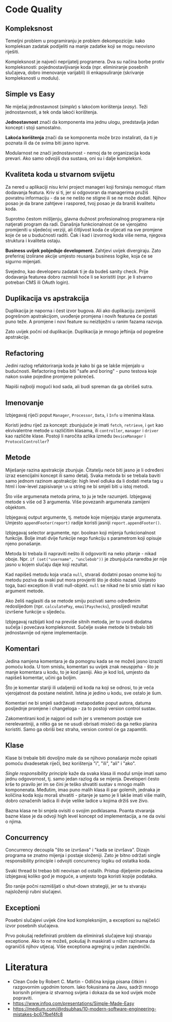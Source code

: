 # Code Quality

## Kompleksnost

Temeljni problem u programiranju je problem dekompozicije: kako kompleksan zadatak podijeliti na manje zadatke koji se mogu neovisno riješiti.

Kompleksnost je najveći neprijatelj programera. Dva su načina borbe protiv kompleksnosti: pojednostavljivanje koda (npr. eliminiranje posebnih slučajeva, dobro imenovanje varijabli) ili enkapsuliranje (skrivanje kompleksnosti u modulu).

## Simple vs Easy

Ne miješaj jednostavnost (*simple*) s lakoćom korištenja (*easy*). Teži jednostavnosti, a tek onda lakoći korištenja.

**Jednostavnost** znači da komponenta ima jednu ulogu, predstavlja jedan koncept i stoji samostalno.

**Lakoća korištenja** znači da se komponenta može brzo instalirati, da ti je poznata ili da će svima biti jasno isprve.

Modularnost ne znači jednostavnost - nemoj da te organizacija koda prevari. Ako samo odvojiš dva sustava, oni su i dalje kompleksni.

## Kvaliteta koda u stvarnom svijetu

Za nered u aplikaciji nisu krivi project manageri koji forsiraju nemoguć ritam dodavanja featura. Kriv si ti, jer si odgovoran da managerima pružiš povratnu informaciju - da se ne nešto ne stigne ili se ne može dodati. Njihov posao je da brane zahtjeve i raspored, tvoj posao je da braniš kvalitetu koda.

Suprotno čestom mišljenju, glavna dužnost profesionalnog programera nije natjerati program da radi. Današnja funkcionalnost će se vjerojatno promijeniti u sljedećoj verziji, ali čitljivost koda će utjecati na sve promjene koje će se u budućnosti raditi. Čak i kad i izvornog koda više nema, njegova struktura i kvaliteta ostaju.

**Business uvijek pobjeđuje development**. Zahtjevi uvijek divergiraju. Zato preferiraj izolirane akcije umjesto reusanja business logike, koja će se sigurno mijenjati.

Svejedno, kao developeru zadatak ti je da budeš sanity check. Prije dodavanja featurea dobro razmisli hoće li se koristiti (npr. je li stvarno potreban CMS ili OAuth login).

## Duplikacija vs apstrakcija

Duplikacija je naporna i čest izvor bugova. Ali ako duplikaciju zamijeniš pogrešnom apstrakcijom, uvođenje promjena i novih featurea će postati puno teže. A promjene i novi feature su neizbježni u ranim fazama razvoja.

Zato uvijek počni od duplikacije. Duplikacija je mnogo jeftinija od pogrešne apstrakcije.

## Refactoring

Jedini razlog refaktoriranja koda je kako bi ga se lakše mijenjalo u budućnosti. Refactoring treba biti "safe and boring" - puno testova koje nakon svake pojedine promjene pokrećeš.

Napiši najbolji mogući kod sada, ali budi spreman da ga obrišeš sutra.

## Imenovanje

Izbjegavaj riječi poput `Manager`, `Processor`, `Data`, i `Info` u imenima klasa.

Koristi jednu riječ za koncept: zbunjujuće je imati `fetch`, `retrieve`, i `get` kao ekvivalentne metode u različitim klasama, ili `controller`, `manager` i `driver` kao različite klase. Postoji li naročita azlika između `DeviceManager` i `ProtocolController`?

## Metode

Miješanje razina apstrakcije zbunjuje. Čitatelju neće biti jasno je li određeni izraz esencijalni koncept ili samo detalj. Svaka metoda bi se trebala baviti samo jednom razinom apstrakcije: high level odluka da li dodati meta tag u html i low-level zapisivanje `\n` u string ne bi smjeli biti u istoj metodi.

Što više argumenata metoda prima, to ju je teže razumjeti. Izbjegavaj metode s više od 3 argumenta. Više povezanih argumenata zamijeni objektom.

Izbjegavaj output argumente, tj. metode koje mijenjaju stanje argumenata. Umjesto `appendFooter(report)` radije koristi jasniji `report.appendFooter()`.

Izbjegavaj selector argumente, npr. boolean koji mijenja funkcionalnost funkcije. Bolje imati dvije funkcije nego funkciju s parametrom koji opisuje njeno ponašanje.

Metoda bi trebala ili napraviti nešto ili odgovoriti na neko pitanje - nikad oboje. Npr. `if (set("username", "unclebob"))` je zbunjujuća naredba jer nije jasno u kojem slučaju daje koji rezultat.

Kad napišeš metodu koja vraća `null`, stvaraš dodatni posao onome koji tu metodu poziva da svaki put mora provjeriti što je dobio nazad. Umjesto toga, baci exception ili vrati null-objekt. `null` se nikad ne bi smio slati ni kao argument metode.

Ako želiš naglasiti da se metode smiju pozivati samo određenim redoslijedom (npr. `calculatePay`, `emailPaychecks`), proslijedi rezultat izvršene funkcije u sljedeću.

Izbjegavaj razbijati kod na previše sitnih metoda, jer to uvodi dodatna sučelja i povećava kompleksnost. Sučelje svake metode bi trebalo biti jednostavnije od njene implementacije.

## Komentari

Jedina namjena komentara je da pomognu kada se ne možeš jasno izraziti pomoću koda. U tom smislu, komentari su uvijek znak neuspjeha - što je manje komentara u kodu, to je kod jasniji. Ako je kod loš, umjesto da napišeš komentar, učini ga boljim.

Što je komentar stariji ili udaljeniji od koda na koji se odnosi, to je veća vjerojatnost da postane neistinit. Istina je jedino u kodu, sve ostalo je šum.

Komentari ne bi smjeli sadržavati metapodatke poput autora, datuma posljednje promjene i changeloga - za to postoji version control sustav.

Zakomentirani kod je najgori od svih jer s vremenom postaje sve nerelevantniji, a nitko ga se ne usudi obrisati misleći da ga netko planira koristiti. Samo ga obriši bez straha, version control će ga zapamtiti.

## Klase

Klase bi trebale biti dovoljno male da se njihovo ponašanje može opisati pomoću dvadesetak riječi, bez korištenja "i", "ili", "ali" i "ako".

*Single responsibility principle* kaže da svaka klasa ili modul smije imati samo jednu odgovornost, tj. samo jedan razlog da se mijenja. Developeri često krše to pravilo jer im se čini je teško shvatiti sustav s mnogo malih komponenata. Međutim, imao puno malih klasa ili par golemih, jednaka je količina koda koju moraš shvatiti - pitanje je samo je li lakše imati više malih, dobro označenih ladica ili dvije velike ladice u kojima držiš sve živo.

Bazna klasa ne bi smjela ovisiti o svojim podklasama. Poanta stvaranja bazne klase je da odvoji high level koncept od implementacija, a ne da ovisi o njima.

## Concurrency

Concurrency decoupla "što se izvršava" i "kada se izvršava". Dizajn programa se znatno mijenja i postaje složeniji. Zato je bitno održati single responsibility principle i odvojiti concurrency logiku od ostatka koda.

Svaki thread bi trebao biti neovisan od ostalih. Pristup dijeljenim podacima izbjegavaj koliko god je moguće, a umjesto toga koristi kopije podataka.

Što ranije počni razmišljati o shut-down strategiji, jer se tu stvaraju najsloženiji rubni slučajevi.

## Exceptioni

Posebni slučajevi uvijek čine kod kompleksnijim, a exceptioni su najčešći izvor posebnih slučajeva.

Prvo pokušaj redefinirati problem da eliminiraš slučajeve koji stvaraju exceptione. Ako to ne možeš, pokušaj ih maskirati u nižim razinama da ograničiš njihov utjecaj. Više exceptiona agregiraj u jedan zajednički.

# Literatura

* Clean Code by Robert C. Martin - Odlična knjiga pisana čitkim i razgovornim ugodnim tonom. Iako fokusirana na Javu, sadrži mnogo korisnih primjera iz stvarnog svijeta i dokaza da se kod uvijek može popraviti.
* https://www.infoq.com/presentations/Simple-Made-Easy
* https://medium.com/@rdsubhas/10-modern-software-engineering-mistakes-bc67fbef4fc8

